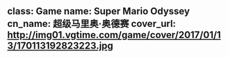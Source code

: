 class: Game
name: Super Mario Odyssey
cn_name: 超级马里奥·奥德赛
cover_url: http://img01.vgtime.com/game/cover/2017/01/13/170113192823223.jpg
---